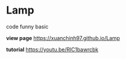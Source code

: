# Lamp
code funny basic

**view page** https://xuanchinh97.github.io/Lamp

**tutorial** https://youtu.be/RlC1bawrcbk